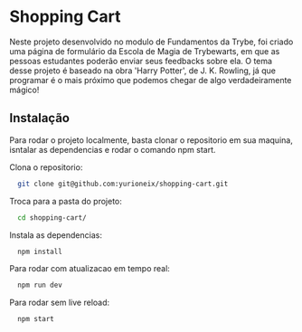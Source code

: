 # Shopping Cart

Neste projeto desenvolvido no modulo de Fundamentos da Trybe, foi criado uma página de formulário da Escola de Magia de Trybewarts, em que as pessoas estudantes poderão enviar seus feedbacks sobre ela. O tema desse projeto é baseado na obra 'Harry Potter', de J. K. Rowling, já que programar é o mais próximo que podemos chegar de algo verdadeiramente mágico!


## Instalação

Para rodar o projeto localmente, basta clonar o repositorio em sua maquina, isntalar as dependencias e rodar o comando npm start. 


Clona o repositorio:
```bash
  git clone git@github.com:yurioneix/shopping-cart.git
```
Troca para a pasta do projeto:
```bash
  cd shopping-cart/
```

Instala as dependencias:
```bash
  npm install
```
Para rodar com atualizacao em tempo real:
```bash
  npm run dev
```

Para rodar sem live reload:
```bash
  npm start
```